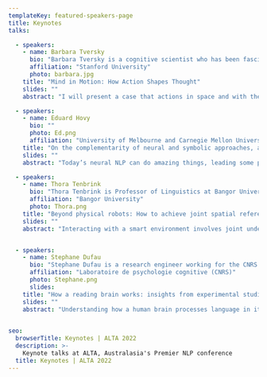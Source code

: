 ```yaml
---
templateKey: featured-speakers-page
title: Keynotes
talks:

  - speakers:
    - name: Barbara Tversky
      bio: "Barbara Tversky is a cognitive scientist who has been fascinated by memory, categorization, language, spatial thinking, event perception and cognition, diagrammatic reasoning, design, creativity. She has enjoyed collaborations with neuroscientists, computer scientists, linguists, philosophers, domain scientists, artists, and designers. She has served on many editorial boards, governing boards, conference committees, won a couple of prizes, is fellow of several societies, and served as President of the Association for Psychological Science. She has held positions, some long, some short, at the Hebrew University, University of Michigan, Stanford University, Columbia Teachers College, Malardalen University, and the Ecole Normale for Social Sciences."
      affiliation: "Stanford University"
      photo: barbara.jpg
    title: "Mind in Motion: How Action Shapes Thought"
    slides: ""
    abstract: "I will present a case that actions in space and with the things in it are the foundation of thought, not the entire edifice, but the foundation. To this end, I will bring evidence from neuroscience, from behavior, from language, and from gesture."

  - speakers:
    - name: Eduard Hovy 
      bio: ""
      photo: Ed.png
      affiliation: "University of Melbourne and Carnegie Mellon University "
    title: "On the complementarity of neural and symbolic approaches, and on how to transfer between them"
    slides: ""
    abstract: "Today’s neural NLP can do amazing things, leading some people to expect human-level performance soon. But it also fails spectacularly, in ways we find hard to predict and explain.  Is perfection just a matter of doing additional neural architecture engineering and more-advanced training to overcome these problems, or are there deeper reasons for the failures?  I argue that trying to understand the nature and reason for failures by couching the necessary operations in terms of symbolic reasoning is a good way to discover what neural networks will remain unable to do despite additional architecture engineering and training."

  - speakers:
    - name: Thora Tenbrink
      bio: "Thora Tenbrink is Professor of Linguistics at Bangor University (Wales, UK), and uses linguistic analysis to understand how people think. She is author of “Cognitive Discourse Analysis:  An Introduction” (Cambridge University Press, 2020) and 'Space, Time, and the Use of Language' (Mouton de Gruyter, 2007), has co-edited various further books on spatial language, representation, and dialogue, and published more than 40 peer-reviewed journal papers on a wide range of interdisciplinary topics. Personal professional website: http://knirb.net; t.tenbrink@bangor.ac.uk"
      affiliation: "Bangor University"
      photo: Thora.png
    title: "Beyond physical robots: How to achieve joint spatial reference with a smart environment"
    slides: ""
    abstract: "Interacting with a smart environment involves joint understanding of where things and people are or where they should be. Face-to-face interaction between humans, or between humans and robots, implies clearly identifiable perspectives on the environment that can be used to establish such a joint understanding. A smart environment, in contrast, is ubiquitous and thus perspective-independent. In this talk I will review the implications of this situation in terms of the challenges for establishing joint spatial reference between humans and smart systems, and present a somewhat unconventional solution as an opportunity."


  - speakers:
    - name: Stephane Dufau
      bio: "Stephane Dufau is a research engineer working for the CNRS (French National Centre for Scientific Research) in the Cognitive psychology lab in Marseille, France (UMR7290, CNRS & Aix-Marseille University). He is currently on sabbatical at Queensland Brain Institute, The University of Queensland, Australia. His main research interests include computational models of the cognitive processes involved in reading."
      affiliation: "Laboratoire de psychologie cognitive (CNRS)"
      photo: Stephane.png
      slides:
    title: "How a reading brain works: insights from experimental studies and modelling"
    slides: ""
    abstract: "Understanding how a human brain processes language in its written form has been at the heart of numerous research efforts over the last century, from the experimental works carried on in the first psychology labs to the use of modern computational models. In my talk, I will briefly review the research domain in an historical perspective and discuss the current concepts that help frame our understanding of our ability to read. I will argue that, in order to deeply represent the interaction between the core reading processes found in perception, attention, and language functions, reading is better investigated with a set of simple models rather than modelled with fully integrated neural networks. Whether computational or not, such simple models are built on basic principles like delta rule and random walks and are constrained by patterns of experimental results from both psycho- and neuro-linguistics. A series of research showcasing the method will be presented, with applications related to Natural Language Processing. More specifically, I will illustrate how text simplification has helped children with reading difficulties read better."
  

seo:
  browserTitle: Keynotes | ALTA 2022
  description: >-
    Keynote talks at ALTA, Australasia's Premier NLP conference
  title: Keynotes | ALTA 2022
---
```


